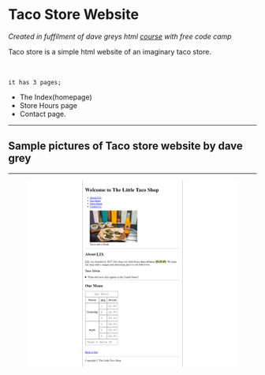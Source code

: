 <!Doctype html>



<html lang='en'>



<head>

<meta charset='UTF-8'>

<meta name='author' content='jomocode'>

<meta name= 'description' content='taco store description'>



</head>



<body>



<h1>Taco Store Website</h1>





<p> <i> Created in fuffilment of dave greys html <a href='https://youtu.be/kUMe1FH4CHE'>course</a> with free code camp</i> </p>

<p>

Taco store is a simple html website of an imaginary taco store.</p> <br>

    it has 3 pages; 

<ul>

<li> The Index(homepage)</li>

<li>Store Hours page</li>

<li>Contact page.</li>

</ul>


<hr>

<h2>Sample pictures of Taco store website by dave grey</h2>

<hr>



<figure>

<img src="./Samples/home-example.png"> 

     

</figure>



</body>
